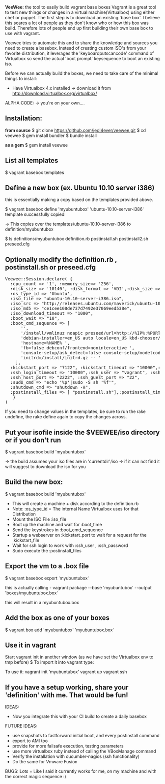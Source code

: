 **VeeWee:** the tool to easily build vagrant base boxes
Vagrant is a great tool to test new things or changes in a virtual machine(Virtualbox) using either chef or puppet.
The first step is to download an existing 'base box'. I believe this scares a lot of people as they don't know who or how this box was build. Therefore lots of people end up first building their own base box to use with vagrant.

Veewee tries to automate this and to share the knowledge and sources you need to create a basebox. Instead of creating custom ISO's from your favorite distribution, it leverages the 'keyboardputscancode' command of Virtualbox so send the actual 'boot prompt' keysequence to boot an existing iso.

Before we can actually build the boxes, we need to take care of the minimal things to install:
- Have Virtualbox 4.x installed -> download it from http://download.virtualbox.org/virtualbox/


ALPHA CODE: -> you're on your own....

## Installation: 
__from source__
$ git clone https://github.com/jedi4ever/veewee.git
$ cd veewee
$ gem install bundler
$ bundle install

__as a gem__
$ gem install veewee


## List all templates
$ vagrant basebox templates

## Define a new box (ex. Ubuntu 10.10 server i386)

this is essentially making a copy based on the  templates provided above.

$ vagrant basebox define 'myubuntubox' 'ubuntu-10.10-server-i386'
template successfully copied

-> This copies over the templates/ubuntu-10.10-server-i386 to definition/myubuntubox

$ ls definitions/myubuntubox
definition.rb	postinstall.sh	postinstall2.sh	preseed.cfg

## Optionally modify the definition.rb , postinstall.sh or preseed.cfg

<pre>
Veewee::Session.declare( {
  :cpu_count => '1', :memory_size=> '256', 
  :disk_size => '10140', :disk_format => 'VDI',:disk_size => '10240' ,
  :os_type_id => 'Ubuntu',
  :iso_file => "ubuntu-10.10-server-i386.iso", 
  :iso_src => "http://releases.ubuntu.com/maverick/ubuntu-10.10-server-i386.iso",
  :iso_md5 => "ce1cee108de737d7492e37069eed538e",
  :iso_download_timeout => "1000",
  :boot_wait => "10",
  :boot_cmd_sequence => [ 
      '<Esc><Esc><Enter>',
      '/install/vmlinuz noapic preseed/url=http://%IP%:%PORT%/preseed.cfg ',
      'debian-installer=en_US auto locale=en_US kbd-chooser/method=us ',
      'hostname=%NAME% ',
      'fb=false debconf/frontend=noninteractive ',
      'console-setup/ask_detect=false console-setup/modelcode=pc105 console-setup/layoutcode=us ',
      'initrd=/install/initrd.gz -- <Enter>' 
    ],
  :kickstart_port => "7122", :kickstart_timeout => "10000",:kickstart_file => "preseed.cfg",
  :ssh_login_timeout => "10000",:ssh_user => "vagrant", :ssh_password => "vagrant",:ssh_key => "",
  :ssh_host_port => "2222", :ssh_guest_port => "22",
  :sudo_cmd => "echo '%p'|sudo -S sh '%f'",
  :shutdown_cmd => "shutdown -H",
  :postinstall_files => [ "postinstall.sh"],:postinstall_timeout => "10000"
   }
)
</pre>

If you need to change values in the templates, be sure to run the rake undefine, the rake define again to copy the changes across.

## Put your isofile inside the $VEEWEE/iso directory or if you don't run
$ vagrant basebox build 'myubuntubox'

-> the build assumes your iso files are in 'currentdir'/iso
-> if it can not find it will suggest to download the iso for you

## Build the new box:
$ vagrant basebox build 'myubuntubox'

- This will create a machine + disk according to the definition.rb
- Note: :os_type_id = The internal Name Virtualbox uses for that Distribution
- Mount the ISO File :iso_file
- Boot up the machine and wait for :boot_time
- Send the keystrokes in :boot_cmd_sequence
- Startup a webserver on :kickstart_port to wait for a request for the :kickstart_file
- Wait for ssh login to work with :ssh_user , :ssh_password
- Sudo execute the :postinstall_files

## Export the vm to a .box file
$ vagrant basebox export 'myubuntubox' 

this is actually calling - vagrant package --base 'myubuntubox' --output 'boxes/myubuntubox.box'

this will result in a myubuntubox.box

## Add the box as one of your boxes
$ vagrant box add 'myubuntubox' 'myubuntubox.box'

## Use it in vagrant
Start vagrant init in another window (as we have set the Virtualbox env to tmp before)
$ To import it into vagrant type:

To use it:
vagrant init 'myubuntubox'
vagrant up
vagrant ssh

## If you have a setup working, share your 'definition' with me. That would be fun! 

IDEAS:

- Now you integrate this with your CI build to create a daily basebox

FUTURE IDEAS:

- use snapshots to fastforward initial boot, and every postinstall command
- export to AMI too
- provide for more failsafe execution, testing parameters
- use more virtualbox ruby instead of calling the VBoxManage command
- Verify the installation with cucumber-nagios (ssh functionality)
- Do the same for Vmware Fusion

BUGS: Lots = Like I said it currently works for me, on my machine and with the correct magic sequence :)
